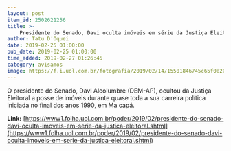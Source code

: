 ```yaml
---
layout: post
item_id: 2502621256
title: >-
    Presidente do Senado, Davi oculta imóveis em série da Justiça Eleitoral
author: Tatu D'Oquei
date: 2019-02-25 01:00:00
pub_date: 2019-02-25 01:00:00
time_added: 2019-02-27 01:26:45
category: avisamos
image: https://f.i.uol.com.br/fotografia/2019/02/14/15501846745c65f0e203d77_1550184674_3x2_rt.jpg
---
```


O presidente do Senado, Davi Alcolumbre (DEM-AP), ocultou da Justiça Eleitoral a posse de imóveis durante quase toda a sua carreira política iniciada no final dos anos 1990, em Ma capá.

**Link:** [https://www1.folha.uol.com.br/poder/2019/02/presidente-do-senado-davi-oculta-imoveis-em-serie-da-justica-eleitoral.shtml](https://www1.folha.uol.com.br/poder/2019/02/presidente-do-senado-davi-oculta-imoveis-em-serie-da-justica-eleitoral.shtml)

